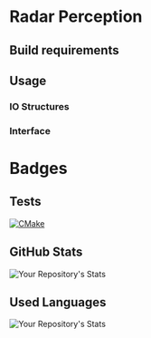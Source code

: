 # Radar Perception

## Build requirements

## Usage

### IO Structures

### Interface

# Badges
## Tests
[![CMake](https://github.com/borodziejciesla/radar_perception/actions/workflows/cmake.yml/badge.svg)](https://github.com/borodziejciesla/radar_perception/actions/workflows/cmake.yml)

## GitHub Stats
![Your Repository's Stats](https://github-readme-stats.vercel.app/api?username=borodziejciesla&show_icons=true)

## Used Languages
![Your Repository's Stats](https://github-readme-stats.vercel.app/api/top-langs/?username=borodziejciesla&theme=blue-green)

